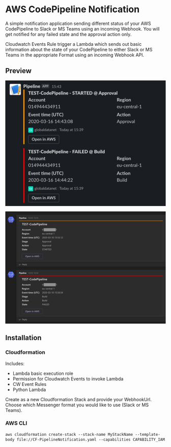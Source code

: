 # AWS CodePipeline Notification

A simple notification application sending different status of your AWS CodePipeline to Slack or MS Teams using an incoming Webhook. You will get notified for any failed state and the approval action only.

Cloudwatch Events Rule trigger a Lambda which sends out basic information about the state of your CodePipeline to either Slack or MS Teams in the appropriate Format using an incoming Webhook API.

## Preview
![Slack](/slack-screenshot.png)

![MS Teams](/msteams-screenshot.png)

## Installation


### Cloudformation

Includes:

- Lambda basic execution role
- Permission for Cloudwatch Events to invoke Lambda
- CW Event Rules
- Python Lambda

Create as a new Cloudformation Stack and provide your WebhookUrl. Choose which Messenger format you would like to use (Slack or MS Teams).

### AWS CLI
```
aws cloudformation create-stack --stack-name MyStackName --template-body file://CF-PipelineNotification.yaml --capabilities CAPABILITY_IAM
```
